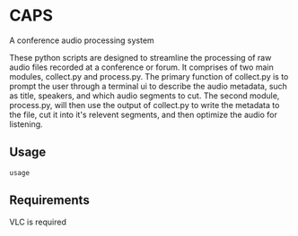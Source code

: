 # CAPS

A conference audio processing system

These python scripts are designed to streamline the processing of raw audio files recorded at a conference or forum.
It comprises of two main modules, collect.py and process.py. The primary function of collect.py is to prompt the user
through a terminal ui to describe the audio metadata, such as title, speakers, and which audio segments to cut. 
The second module, process.py, will then use the output of collect.py to write the metadata to the file, cut it into
it's relevent segments, and then optimize the audio for listening.

## Usage
	
	usage

## Requirements

VLC is required
